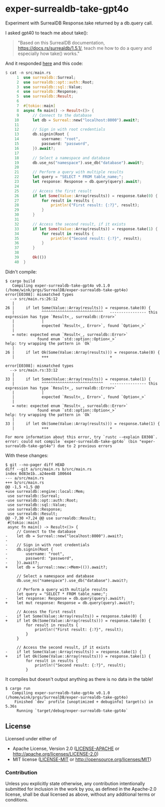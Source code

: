 # exper-surrealdb-take-gpt4o

Experiment with SurrealDB Response.take returned by a db.query call.

I asked gpt40 to teach me about take():
>"Based on this SurrealDB documentation, https://docs.rs/surrealdb/1.5.1/, teach me how to do a query and especially how take() works."

And it responded [here](https://chatgpt.com/share/8349f87b-33e6-44db-9e4e-ec580e1bd189)
and this code:
```rust
$ cat -n src/main.rs
     1  use surrealdb::Surreal;
     2  use surrealdb::opt::auth::Root;
     3  use surrealdb::sql::Value;
     4  use surrealdb::Response;
     5  use surrealdb::Result;
     6
     7  #[tokio::main]
     8  async fn main() -> Result<()> {
     9      // Connect to the database
    10      let db = Surreal::new("localhost:8000").await?;
    11
    12      // Sign in with root credentials
    13      db.signin(Root {
    14          username: "root",
    15          password: "password",
    16      }).await?;
    17
    18      // Select a namespace and database
    19      db.use_ns("namespace").use_db("database").await?;
    20
    21      // Perform a query with multiple results
    22      let query = "SELECT * FROM table_name;";
    23      let response: Response = db.query(query).await?;
    24
    25      // Access the first result
    26      if let Some(Value::Array(results)) = response.take(0) {
    27          for result in results {
    28              println!("First result: {:?}", result);
    29          }
    30      }
    31
    32      // Access the second result, if it exists
    33      if let Some(Value::Array(results)) = response.take(1) {
    34          for result in results {
    35              println!("Second result: {:?}", result);
    36          }
    37      }
    38
    39      Ok(())
    40  }
```

Didn't compile:
```shell
$ cargo build
   Compiling exper-surrealdb-take-gpt4o v0.1.0 (/home/wink/prgs/SurrealDB/exper-surrealdb-take-gpt4o)
error[E0308]: mismatched types
  --> src/main.rs:26:12
   |
26 |     if let Some(Value::Array(results)) = response.take(0) {
   |            ^^^^^^^^^^^^^^^^^^^^^^^^^^^   ---------------- this expression has type `Result<_, surrealdb::Error>`
   |            |
   |            expected `Result<_, Error>`, found `Option<_>`
   |
   = note: expected enum `Result<_, surrealdb::Error>`
              found enum `std::option::Option<_>`
help: try wrapping the pattern in `Ok`
   |
26 |     if let Ok(Some(Value::Array(results))) = response.take(0) {
   |            +++                           +

error[E0308]: mismatched types
  --> src/main.rs:33:12
   |
33 |     if let Some(Value::Array(results)) = response.take(1) {
   |            ^^^^^^^^^^^^^^^^^^^^^^^^^^^   ---------------- this expression has type `Result<_, surrealdb::Error>`
   |            |
   |            expected `Result<_, Error>`, found `Option<_>`
   |
   = note: expected enum `Result<_, surrealdb::Error>`
              found enum `std::option::Option<_>`
help: try wrapping the pattern in `Ok`
   |
33 |     if let Ok(Some(Value::Array(results))) = response.take(1) {
   |            +++                           +

For more information about this error, try `rustc --explain E0308`.
error: could not compile `exper-surrealdb-take-gpt4o` (bin "exper-surrealdb-take-gpt4o") due to 2 previous errors
```

With these changes:
```
$ git --no-pager diff HEAD
diff --git a/src/main.rs b/src/main.rs
index 0d83e1b..a24ee48 100644
--- a/src/main.rs
+++ b/src/main.rs
@@ -1,5 +1,5 @@
+use surrealdb::engine::local::Mem;
 use surrealdb::Surreal;
-use surrealdb::opt::auth::Root;
 use surrealdb::sql::Value;
 use surrealdb::Response;
 use surrealdb::Result;
@@ -7,30 +7,24 @@ use surrealdb::Result;
 #[tokio::main]
 async fn main() -> Result<()> {
     // Connect to the database
-    let db = Surreal::new("localhost:8000").await?;
-
-    // Sign in with root credentials
-    db.signin(Root {
-        username: "root",
-        password: "password",
-    }).await?;
+    let db = Surreal::new::<Mem>(()).await?;
 
     // Select a namespace and database
     db.use_ns("namespace").use_db("database").await?;
 
     // Perform a query with multiple results
     let query = "SELECT * FROM table_name;";
-    let response: Response = db.query(query).await?;
+    let mut response: Response = db.query(query).await?;
 
     // Access the first result
-    if let Some(Value::Array(results)) = response.take(0) {
+    if let Ok(Some(Value::Array(results))) = response.take(0) {
         for result in results {
             println!("First result: {:?}", result);
         }
     }
 
     // Access the second result, if it exists
-    if let Some(Value::Array(results)) = response.take(1) {
+    if let Ok(Some(Value::Array(results))) = response.take(1) {
         for result in results {
             println!("Second result: {:?}", result);
         }
```

It compiles but doesn't output anything as there is no data in the table!
```shell
$ cargo run
   Compiling exper-surrealdb-take-gpt4o v0.1.0 (/home/wink/prgs/SurrealDB/exper-surrealdb-take-gpt4o)
    Finished `dev` profile [unoptimized + debuginfo] target(s) in 5.36s
     Running `target/debug/exper-surrealdb-take-gpt4o`
```

## License

Licensed under either of

- Apache License, Version 2.0 ([LICENSE-APACHE](LICENSE-APACHE) or http://apache.org/licenses/LICENSE-2.0)
- MIT license ([LICENSE-MIT](LICENSE-MIT) or http://opensource.org/licenses/MIT)

### Contribution

Unless you explicitly state otherwise, any contribution intentionally submitted
for inclusion in the work by you, as defined in the Apache-2.0 license, shall
be dual licensed as above, without any additional terms or conditions.
